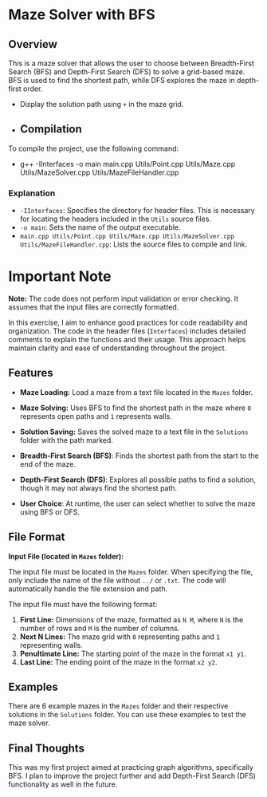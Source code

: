 # Maze Solver with BFS

## Overview

This is a maze solver that allows the user to choose between Breadth-First Search (BFS) and Depth-First Search (DFS) to solve a grid-based maze. BFS is used to find the shortest path, while DFS explores the maze in depth-first order.
- Display the solution path using `+` in the maze grid.

- ## Compilation

To compile the project, use the following command:
- g++ -IInterfaces -o main main.cpp Utils/Point.cpp Utils/Maze.cpp Utils/MazeSolver.cpp Utils/MazeFileHandler.cpp
 
### Explanation

- `-IInterfaces`: Specifies the directory for header files. This is necessary for locating the headers included in the `Utils` source files.
- `-o main`: Sets the name of the output executable.
- `main.cpp Utils/Point.cpp Utils/Maze.cpp Utils/MazeSolver.cpp Utils/MazeFileHandler.cpp`: Lists the source files to compile and link.

# Important Note  

**Note:** The code does not perform input validation or error checking. It assumes that the input files are correctly formatted.

In this exercise, I aim to enhance good practices for code readability and organization. The code in the header files (`Interfaces`) includes detailed comments to explain the functions and their usage. This approach helps maintain clarity and ease of understanding throughout the project.

## Features

- **Maze Loading:** Load a maze from a text file located in the `Mazes` folder.
- **Maze Solving:** Uses BFS to find the shortest path in the maze where `0` represents open paths and `1` represents walls.
- **Solution Saving:** Saves the solved maze to a text file in the `Solutions` folder with the path marked.  
  
- **Breadth-First Search (BFS)**: Finds the shortest path from the start to the end of the maze.
- **Depth-First Search (DFS)**: Explores all possible paths to find a solution, though it may not always find the shortest path.
- **User Choice**: At runtime, the user can select whether to solve the maze using BFS or DFS.

## File Format

**Input File (located in `Mazes` folder):**

The input file must be located in the `Mazes` folder. When specifying the file, only include the name of the file without `../` or `.txt`. The code will automatically handle the file extension and path.

The input file must have the following format:

1. **First Line:** Dimensions of the maze, formatted as `N M`, where `N` is the number of rows and `M` is the number of columns.
2. **Next N Lines:** The maze grid with `0` representing paths and `1` representing walls.
3. **Penultimate Line:** The starting point of the maze in the format `x1 y1`.
4. **Last Line:** The ending point of the maze in the format `x2 y2`.

## Examples

There are 6 example mazes in the `Mazes` folder and their respective solutions in the `Solutions` folder. You can use these examples to test the maze solver.

## Final Thoughts

This was my first project aimed at practicing graph algorithms, specifically BFS. I plan to improve the project further and add Depth-First Search (DFS) functionality as well in the future.

